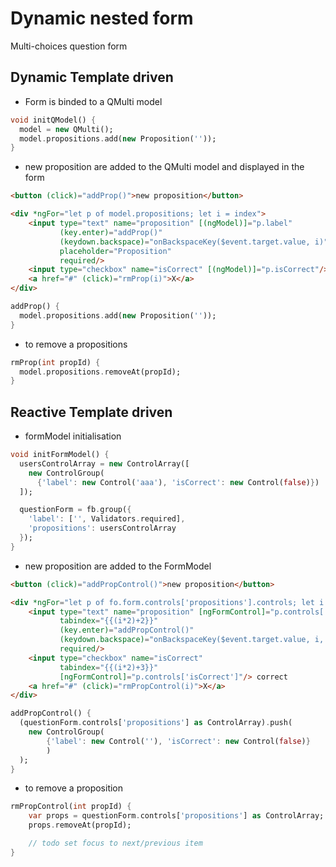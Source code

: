 # Dynamic nested form

Multi-choices question form

## Dynamic Template driven 

- Form is binded to a QMulti model

```dart
void initQModel() {
  model = new QMulti();
  model.propositions.add(new Proposition(''));
}
```

- new proposition are added to the QMulti model and displayed in the form  

```html
<button (click)="addProp()">new proposition</button>

<div *ngFor="let p of model.propositions; let i = index">
    <input type="text" name="proposition" [(ngModel)]="p.label"
           (key.enter)="addProp()"
           (keydown.backspace)="onBackspaceKey($event.target.value, i)"
           placeholder="Proposition"
           required/>
    <input type="checkbox" name="isCorrect" [(ngModel)]="p.isCorrect"/> correct
    <a href="#" (click)="rmProp(i)">X</a>
</div>
```

```dart
addProp() {
  model.propositions.add(new Proposition(''));
}
```

- to remove a propositions

```dart
rmProp(int propId) {
  model.propositions.removeAt(propId);
}
```

## Reactive Template driven 

- formModel initialisation

```dart
void initFormModel() {
  usersControlArray = new ControlArray([
    new ControlGroup(
      {'label': new Control('aaa'), 'isCorrect': new Control(false)})
  ]);

  questionForm = fb.group({
    'label': ['', Validators.required],
    'propositions': usersControlArray
  });
}
```

- new proposition are added to the FormModel

```html
<button (click)="addPropControl()">new proposition</button>

<div *ngFor="let p of fo.form.controls['propositions'].controls; let i = index">
    <input type="text" name="proposition" [ngFormControl]="p.controls['label']"
           tabindex="{{(i*2)+2}}"
           (key.enter)="addPropControl()"
           (keydown.backspace)="onBackspaceKey($event.target.value, i, true)"
           required/>
    <input type="checkbox" name="isCorrect"
           tabindex="{{(i*2)+3}}"
           [ngFormControl]="p.controls['isCorrect']"/> correct
    <a href="#" (click)="rmPropControl(i)">X</a>
</div>
```

```dart
addPropControl() {
  (questionForm.controls['propositions'] as ControlArray).push(
    new ControlGroup(
        {'label': new Control(''), 'isCorrect': new Control(false)}
        )
  );
}
```

- to remove a proposition

```dart
rmPropControl(int propId) {
    var props = questionForm.controls['propositions'] as ControlArray;
    props.removeAt(propId);

    // todo set focus to next/previous item
}
```
